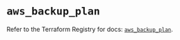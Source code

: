 # `aws_backup_plan`

Refer to the Terraform Registry for docs: [`aws_backup_plan`](https://registry.terraform.io/providers/hashicorp/aws/5.45.0/docs/resources/backup_plan).
